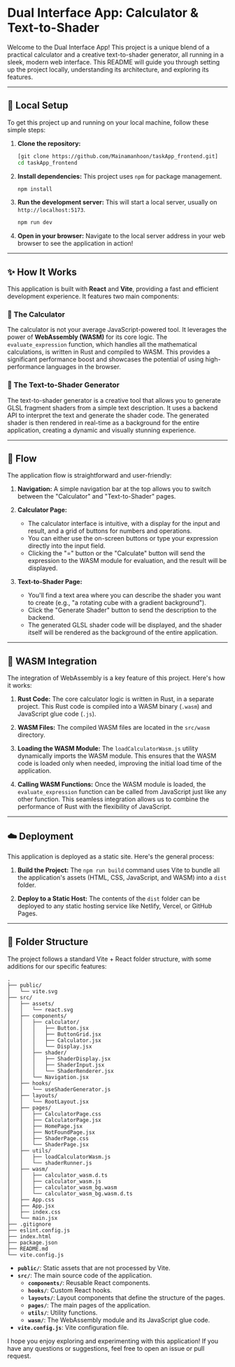 # Dual Interface App: Calculator & Text-to-Shader

Welcome to the Dual Interface App\! This project is a unique blend of a practical calculator and a creative text-to-shader generator, all running in a sleek, modern web interface. This README will guide you through setting up the project locally, understanding its architecture, and exploring its features.

-----

## 🚀 Local Setup

To get this project up and running on your local machine, follow these simple steps:

1.  **Clone the repository:**

    ```bash
    [git clone https://github.com/Mainamanhoon/taskApp_frontend.git]
    cd taskApp_frontend
    ```

2.  **Install dependencies:** This project uses `npm` for package management.

    ```bash
    npm install
    ```

3.  **Run the development server:** This will start a local server, usually on `http://localhost:5173`.

    ```bash
    npm run dev
    ```

4.  **Open in your browser:** Navigate to the local server address in your web browser to see the application in action\!

-----

## ✨ How It Works

This application is built with **React** and **Vite**, providing a fast and efficient development experience. It features two main components:

### 🔢 The Calculator

The calculator is not your average JavaScript-powered tool. It leverages the power of **WebAssembly (WASM)** for its core logic. The `evaluate_expression` function, which handles all the mathematical calculations, is written in Rust and compiled to WASM. This provides a significant performance boost and showcases the potential of using high-performance languages in the browser.

### 🎨 The Text-to-Shader Generator

The text-to-shader generator is a creative tool that allows you to generate GLSL fragment shaders from a simple text description. It uses a backend API to interpret the text and generate the shader code. The generated shader is then rendered in real-time as a background for the entire application, creating a dynamic and visually stunning experience.

-----

## 🌊 Flow

The application flow is straightforward and user-friendly:

1.  **Navigation:** A simple navigation bar at the top allows you to switch between the "Calculator" and "Text-to-Shader" pages.

2.  **Calculator Page:**

      * The calculator interface is intuitive, with a display for the input and result, and a grid of buttons for numbers and operations.
      * You can either use the on-screen buttons or type your expression directly into the input field.
      * Clicking the "=" button or the "Calculate" button will send the expression to the WASM module for evaluation, and the result will be displayed.

3.  **Text-to-Shader Page:**

      * You'll find a text area where you can describe the shader you want to create (e.g., "a rotating cube with a gradient background").
      * Click the "Generate Shader" button to send the description to the backend.
      * The generated GLSL shader code will be displayed, and the shader itself will be rendered as the background of the entire application.

-----

## 🔧 WASM Integration

The integration of WebAssembly is a key feature of this project. Here's how it works:

1.  **Rust Code:** The core calculator logic is written in Rust, in a separate project. This Rust code is compiled into a WASM binary (`.wasm`) and JavaScript glue code (`.js`).

2.  **WASM Files:** The compiled WASM files are located in the `src/wasm` directory.

3.  **Loading the WASM Module:** The `loadCalculatorWasm.js` utility dynamically imports the WASM module. This ensures that the WASM code is loaded only when needed, improving the initial load time of the application.

4.  **Calling WASM Functions:** Once the WASM module is loaded, the `evaluate_expression` function can be called from JavaScript just like any other function. This seamless integration allows us to combine the performance of Rust with the flexibility of JavaScript.

-----

## ☁️ Deployment

This application is deployed as a static site. Here's the general process:

1.  **Build the Project:** The `npm run build` command uses Vite to bundle all the application's assets (HTML, CSS, JavaScript, and WASM) into a `dist` folder.

2.  **Deploy to a Static Host:** The contents of the `dist` folder can be deployed to any static hosting service like Netlify, Vercel, or GitHub Pages.

-----

## 📁 Folder Structure

The project follows a standard Vite + React folder structure, with some additions for our specific features:

```
.
├── public/
│   └── vite.svg
├── src/
│   ├── assets/
│   │   └── react.svg
│   ├── components/
│   │   ├── calculator/
│   │   │   ├── Button.jsx
│   │   │   ├── ButtonGrid.jsx
│   │   │   ├── Calculator.jsx
│   │   │   └── Display.jsx
│   │   ├── shader/
│   │   │   ├── ShaderDisplay.jsx
│   │   │   ├── ShaderInput.jsx
│   │   │   └── ShaderRenderer.jsx
│   │   └── Navigation.jsx
│   ├── hooks/
│   │   └── useShaderGenerator.js
│   ├── layouts/
│   │   └── RootLayout.jsx
│   ├── pages/
│   │   ├── CalculatorPage.css
│   │   ├── CalculatorPage.jsx
│   │   ├── HomePage.jsx
│   │   ├── NotFoundPage.jsx
│   │   ├── ShaderPage.css
│   │   └── ShaderPage.jsx
│   ├── utils/
│   │   ├── loadCalculatorWasm.js
│   │   └── shaderRunner.js
│   ├── wasm/
│   │   ├── calculator_wasm.d.ts
│   │   ├── calculator_wasm.js
│   │   ├── calculator_wasm_bg.wasm
│   │   └── calculator_wasm_bg.wasm.d.ts
│   ├── App.css
│   ├── App.jsx
│   ├── index.css
│   └── main.jsx
├── .gitignore
├── eslint.config.js
├── index.html
├── package.json
├── README.md
└── vite.config.js
```

  * **`public/`**: Static assets that are not processed by Vite.
  * **`src/`**: The main source code of the application.
      * **`components/`**: Reusable React components.
      * **`hooks/`**: Custom React hooks.
      * **`layouts/`**: Layout components that define the structure of the pages.
      * **`pages/`**: The main pages of the application.
      * **`utils/`**: Utility functions.
      * **`wasm/`**: The WebAssembly module and its JavaScript glue code.
  * **`vite.config.js`**: Vite configuration file.

I hope you enjoy exploring and experimenting with this application\! If you have any questions or suggestions, feel free to open an issue or pull request.


